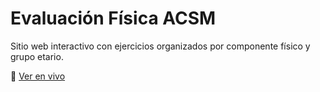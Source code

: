 # Evaluación Física ACSM

Sitio web interactivo con ejercicios organizados por componente físico y grupo etario.

🔗 [Ver en vivo](https://0805-18.github.io/evaluacion-fisica/)
